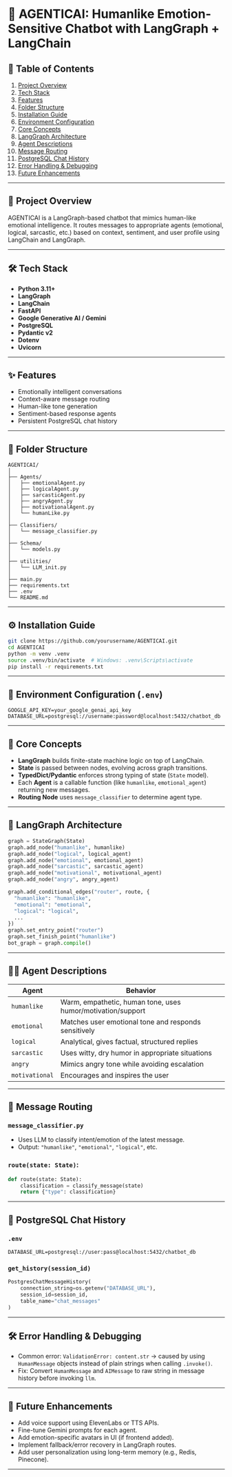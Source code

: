 # 🧠 AGENTICAI: Humanlike Emotion-Sensitive Chatbot with LangGraph + LangChain

## 📌 Table of Contents

1. [Project Overview](#project-overview)
2. [Tech Stack](#tech-stack)
3. [Features](#features)
4. [Folder Structure](#folder-structure)
5. [Installation Guide](#installation-guide)
6. [Environment Configuration](#environment-configuration)
7. [Core Concepts](#core-concepts)
8. [LangGraph Architecture](#langgraph-architecture)
9. [Agent Descriptions](#agent-descriptions)
10. [Message Routing](#message-routing)
11. [PostgreSQL Chat History](#postgresql-chat-history)
12. [Error Handling & Debugging](#error-handling--debugging)
13. [Future Enhancements](#future-enhancements)

---

## 📖 Project Overview

AGENTICAI is a LangGraph-based chatbot that mimics human-like emotional intelligence. It routes messages to appropriate agents (emotional, logical, sarcastic, etc.) based on context, sentiment, and user profile using LangChain and LangGraph.

---

## 🛠 Tech Stack

* **Python 3.11+**
* **LangGraph**
* **LangChain**
* **FastAPI**
* **Google Generative AI / Gemini**
* **PostgreSQL**
* **Pydantic v2**
* **Dotenv**
* **Uvicorn**

---

## ✨ Features

* Emotionally intelligent conversations
* Context-aware message routing
* Human-like tone generation
* Sentiment-based response agents
* Persistent PostgreSQL chat history

---

## 📁 Folder Structure

```
AGENTICAI/
│
├── Agents/
│   ├── emotionalAgent.py
│   ├── logicalAgent.py
│   ├── sarcasticAgent.py
│   ├── angryAgent.py
│   ├── motivationalAgent.py
│   └── humanLike.py
│
├── Classifiers/
│   └── message_classifier.py
│
├── Schema/
│   └── models.py
│
├── utilities/
│   └── LLM_init.py
│
├── main.py
├── requirements.txt
├── .env
└── README.md
```

---

## ⚙️ Installation Guide

```bash
git clone https://github.com/yourusername/AGENTICAI.git
cd AGENTICAI
python -m venv .venv
source .venv/bin/activate  # Windows: .venv\Scripts\activate
pip install -r requirements.txt
```

---

## 🔐 Environment Configuration (`.env`)

```env
GOOGLE_API_KEY=your_google_genai_api_key
DATABASE_URL=postgresql://username:password@localhost:5432/chatbot_db
```

---

## 🧬 Core Concepts

* **LangGraph** builds finite-state machine logic on top of LangChain.
* **State** is passed between nodes, evolving across graph transitions.
* **TypedDict/Pydantic** enforces strong typing of state (`State` model).
* Each **Agent** is a callable function (like `humanlike`, `emotional_agent`) returning new messages.
* **Routing Node** uses `message_classifier` to determine agent type.

---

## 🧐 LangGraph Architecture

```python
graph = StateGraph(State)
graph.add_node("humanlike", humanlike)
graph.add_node("logical", logical_agent)
graph.add_node("emotional", emotional_agent)
graph.add_node("sarcastic", sarcastic_agent)
graph.add_node("motivational", motivational_agent)
graph.add_node("angry", angry_agent)

graph.add_conditional_edges("router", route, {
  "humanlike": "humanlike",
  "emotional": "emotional",
  "logical": "logical",
  ...
})
graph.set_entry_point("router")
graph.set_finish_point("humanlike")
bot_graph = graph.compile()
```

---

## 🧑‍💼 Agent Descriptions

| Agent          | Behavior                                                    |
| -------------- | ----------------------------------------------------------- |
| `humanlike`    | Warm, empathetic, human tone, uses humor/motivation/support |
| `emotional`    | Matches user emotional tone and responds sensitively        |
| `logical`      | Analytical, gives factual, structured replies               |
| `sarcastic`    | Uses witty, dry humor in appropriate situations             |
| `angry`        | Mimics angry tone while avoiding escalation                 |
| `motivational` | Encourages and inspires the user                            |

---

## 🔀 Message Routing

### `message_classifier.py`

* Uses LLM to classify intent/emotion of the latest message.
* Output: `"humanlike"`, `"emotional"`, `"logical"`, etc.

### `route(state: State)`:

```python
def route(state: State):
    classification = classify_message(state)
    return {"type": classification}
```

---

## 📂 PostgreSQL Chat History

### `.env`

```env
DATABASE_URL=postgresql://user:pass@localhost:5432/chatbot_db
```

### `get_history(session_id)`

```python
PostgresChatMessageHistory(
    connection_string=os.getenv("DATABASE_URL"),
    session_id=session_id,
    table_name="chat_messages"
)
```

---

## 🛠 Error Handling & Debugging

* Common error: `ValidationError: content.str` → caused by using `HumanMessage` objects instead of plain strings when calling `.invoke()`.
* Fix: Convert `HumanMessage` and `AIMessage` to raw string in message history before invoking `llm`.

---

## 🚀 Future Enhancements

* Add voice support using ElevenLabs or TTS APIs.
* Fine-tune Gemini prompts for each agent.
* Add emotion-specific avatars in UI (if frontend added).
* Implement fallback/error recovery in LangGraph routes.
* Add user personalization using long-term memory (e.g., Redis, Pinecone).

---
